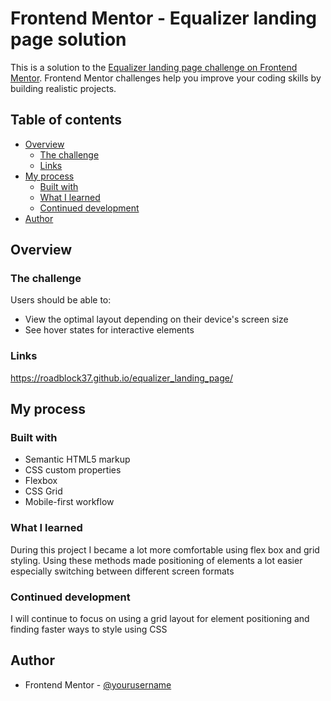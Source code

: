 # Frontend Mentor - Equalizer landing page solution

This is a solution to the [Equalizer landing page challenge on Frontend Mentor](https://www.frontendmentor.io/challenges/equalizer-landing-page-7VJ4gp3DE). Frontend Mentor challenges help you improve your coding skills by building realistic projects. 

## Table of contents

- [Overview](#overview)
  - [The challenge](#the-challenge)
  - [Links](#links)
- [My process](#my-process)
  - [Built with](#built-with)
  - [What I learned](#what-i-learned)
  - [Continued development](#continued-development)
- [Author](#author)

## Overview

### The challenge

Users should be able to:

- View the optimal layout depending on their device's screen size
- See hover states for interactive elements


### Links

https://roadblock37.github.io/equalizer_landing_page/

## My process

### Built with

- Semantic HTML5 markup
- CSS custom properties
- Flexbox
- CSS Grid
- Mobile-first workflow


### What I learned

During this project I became a lot more comfortable using flex box and grid styling.
Using these methods made positioning of elements a lot easier especially switching between different screen formats


### Continued development

I will continue to focus on using a grid layout for element positioning and finding faster ways to style using CSS


## Author

- Frontend Mentor - [@yourusername](https://www.frontendmentor.io/profile/yourusername)




